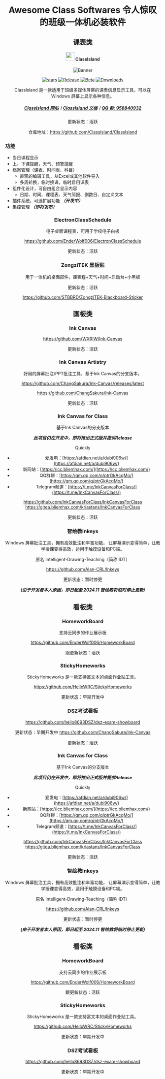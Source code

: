 <div align="center">

# Awesome Class Softwares 令人惊叹的班级一体机必装软件

</div>

<div align="center">

## 课表类

</div>

<div align="center">

#### <image src="https://github.com/ClassIsland/ClassIsland/blob/master/ClassIsland/Assets/AppLogo_AppLogo.svg" height="28"/> ClassIsland

<!-- ![软件截图-主界面](https://github.com/ClassIsland/ClassIsland/assets/55006226/65e2bdba-be83-444c-b42f-b893aaace9c3) -->
![Banner](https://github.com/user-attachments/assets/a815dd7d-8343-4da5-aee4-3f754aa297e4)

[![stars](https://img.shields.io/github/stars/ClassIsland/ClassIsland?label=Stars)](https://github.com/ClassIsland/ClassIsland)
[![Release](https://img.shields.io/github/v/release/ClassIsland/ClassIsland?style=flat-square&color=%233fb950&label=正式版)](https://github.com/ClassIsland/ClassIsland/releases/latest) 
[![Beta](https://img.shields.io/github/v/release/ClassIsland/ClassIsland?include_prereleases&style=flat-square&label=测试版)](https://github.com/ClassIsland/ClassIsland/releases/)
[![Downloads](https://img.shields.io/github/downloads/ClassIsland/ClassIsland/total?style=social&label=下载量&logo=github)](https://github.com/ClassIsland/ClassIsland/releases/latest)

ClassIsland 是一款适用于班级多媒体屏幕的课表信息显示工具，可以在 Windows 屏幕上显示各种信息。

##### [ClassIsland 网站](https://classisland.tech/)｜[ClassIsland 文档](https://docs.classisland.tech/zh-cn/latest/)｜[QQ 群: 958840932](https://qm.qq.com/q/4NsDQKiAuQ)

更新状态：活跃

仓库地址：https://github.com/ClassIsland/ClassIsland

</div>

### 功能
- 当日课程显示
- 上、下课提醒，天气、预警提醒
- 档案管理（课表、时间表、科目）
  - 直观的编辑工具，从Excel或其他软件导入
  - 多周轮换，临时换课，临时启用课表
- 组件化设计，可自由组合显示内容
  - 日期、时间、课程表、天气简报、倒数日、自定义文本 
- 插件系统，可选扩展功能 ***（开发中）***
- 集控管理 ***（即将发布）***

<div align="center">

### ElectronClassSchedule
电子桌面课程表，可用于学校电子白板

https://github.com/EnderWolf006/ElectronClassSchedule

更新状态：活跃

</div>

<div align="center">

### ZongziTEK 黑板贴
用于一体机的桌面部件，课表程+天气+时间+启动台+小黑板

更新状态：活跃

https://github.com/STBBRD/ZongziTEK-Blackboard-Sticker

</div>

<div align="center">

## 画板类

</div>

<div align="center">

###  Ink Canvas

https://github.com/WXRIW/Ink-Canvas

更新状态：活跃

</div>

<div align="center">

### Ink Canvas Artistry
好用的屏幕批注/PPT批注工具，基于Ink Canvas的分支版本。

https://github.com/ChangSakura/Ink-Canvas/releases/latest

https://github.com/ChangSakura/Ink-Canvas

更新状态：活跃

</div>

<div align="center">

###  Ink Canvas for Class
基于Ink Canvas的分支版本

***此项目仍在开发中，即将推出正式版并提供Release***

Quickly
- 爱发电：[https://afdian.net/a/dubi906w/](https://afdian.net/a/dubi906w/)
- 新网站：[https://icc.bliemhax.com/](https://icc.bliemhax.com/)
- QQ群聊：[https://qm.qq.com/q/ptrGkAcqMo/](https://qm.qq.com/q/ptrGkAcqMo/)
- Telegram频道：[https://t.me/InkCanvasForClass/](https://t.me/InkCanvasForClass/) 

https://github.com/InkCanvasForClass/InkCanvasForClass
https://gitea.bliemhax.com/kriastans/InkCanvasForClass

更新状态：活跃

</div>

<div align="center">

### 智绘教Inkeys

Windows 屏幕批注工具，拥有高效批注和丰富功能，
让屏幕演示变得简单，让教学授课变得高效，适用于触摸设备和PC端。

原名 Intelligent-Drawing-Teaching（简称 IDT）

https://github.com/Alan-CRL/Inkeys

更新状态：暂时停更

***(由于开发者本人原因，即日起至 2024.11 智绘教将临时停止更新)***

</div>

<div align="center">

## 看板类

</div>

<div align="center">

### HomeworkBoard
支持云同步的作业展示板

https://github.com/EnderWolf006/HomeworkBoard

跟更新状态：活跃

</div>

<div align="center">

### StickyHomeworks

StickyHomeworks 是一款支持富文本的桌面作业贴工具。

https://github.com/HelloWRC/StickyHomeworks

更新状态：早期开发中

</div>

<div align="center">

### DSZ考试看板

https://github.com/hello8693DSZ/dsz-exam-showboard

更新状态：早期开发中
https://github.com/ChangSakura/Ink-Canvas

更新状态：活跃

</div>

<div align="center">

###  Ink Canvas for Class
基于Ink Canvas的分支版本

***此项目仍在开发中，即将推出正式版并提供Release***

Quickly
- 爱发电：[https://afdian.net/a/dubi906w/](https://afdian.net/a/dubi906w/)
- 新网站：[https://icc.bliemhax.com/](https://icc.bliemhax.com/)
- QQ群聊：[https://qm.qq.com/q/ptrGkAcqMo/](https://qm.qq.com/q/ptrGkAcqMo/)
- Telegram频道：[https://t.me/InkCanvasForClass/](https://t.me/InkCanvasForClass/) 

https://github.com/InkCanvasForClass/InkCanvasForClass
https://gitea.bliemhax.com/kriastans/InkCanvasForClass

更新状态：活跃

</div>

<div align="center">

### 智绘教Inkeys

Windows 屏幕批注工具，拥有高效批注和丰富功能，
让屏幕演示变得简单，让教学授课变得高效，适用于触摸设备和PC端。

原名 Intelligent-Drawing-Teaching（简称 IDT）

https://github.com/Alan-CRL/Inkeys

更新状态：暂时停更

***(由于开发者本人原因，即日起至 2024.11 智绘教将临时停止更新)***

</div>

<div align="center">

## 看板类

</div>

<div align="center">

### HomeworkBoard
支持云同步的作业展示板

https://github.com/EnderWolf006/HomeworkBoard

跟更新状态：活跃

</div>

<div align="center">

### StickyHomeworks

StickyHomeworks 是一款支持富文本的桌面作业贴工具。

https://github.com/HelloWRC/StickyHomeworks

更新状态：早期开发中

</div>

<div align="center">

### DSZ考试看板

https://github.com/hello8693DSZ/dsz-exam-showboard

更新状态：早期开发中
